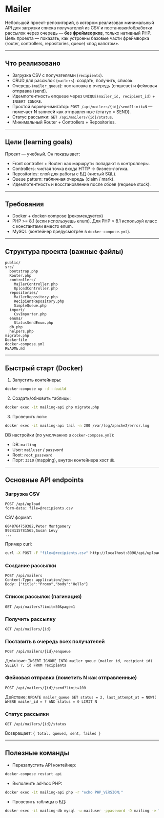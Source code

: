 # Mailer

Небольшой проект-репозиторий, в котором реализован минимальный API для загрузки списка получателей из CSV и постановки/обработки рассылок через очередь — **без фреймворков**, только нативный PHP.  
Цель проекта — показать, как устроены базовые части фреймворка (router, controllers, repositories, queue) «под капотом».

---

## Что реализовано
- Загрузка CSV с получателями (`recipients`).
- CRUD для рассылок (`mailers`): создать, получить, список.
- Очередь (`mailer_queue`): постановка в очередь (enqueue) и фейковая отправка (send).
- Идемпотентность enqueue через `UNIQUE(mailer_id, recipient_id)` + `INSERT IGNORE`.
- Простой воркер-имитатор: `POST /api/mailers/{id}/send?limit=N` — помечает N записей как отправленные (статус = SEND).
- Статус рассылки: `GET /api/mailers/{id}/status`.
- Минимальный Router + Controllers + Repositories.

---

## Цели (learning goals)
Проект — учебный. Он показывает:
- Front controller + Router: как маршруты попадают в контроллеры.
- Controllers: чистая точка входа HTTP → бизнес-логика.
- Repositories: слой для работы с БД (чистый SQL).
- Queue pattern: табличная очередь (claim / mark).
- Идемпотентность и восстановление после сбоев (requeue stuck).

---

## Требования
- Docker + docker-compose (рекомендуется)
- PHP >= 8.1 (если используешь enum). Для PHP < 8.1 используй класс с константами вместо enum.
- MySQL (контейнер предусмотрён в `docker-compose.yml`).

---

## Структура проекта (важные файлы)
```
public/                 
src/
  bootstrap.php
  Router.php
  controllers/
    MailerController.php
    UploadController.php
  repositories/
    MailerRepository.php
    RecipientRepository.php
    SimpleQueue.php
  import/
    CsvImporter.php
  enums/
    StatusSendEnum.php
  db.php
  helpers.php
migrate.php
Dockerfile
docker-compose.yml
README.md
```

---

## Быстрый старт (Docker)
1. Запустить контейнеры:
```bash
docker-compose up -d --build
```

2. Создать/обновить таблицы:
```bash
docker exec -it mailing-api php migrate.php
```

3. Проверить логи:
```bash
docker exec -it mailing-api tail -n 200 /var/log/apache2/error.log
```

DB настройки (по умолчанию в `docker-compose.yml`):
- DB: `mailing`
- User: `mailuser` / `password`
- Root: `root_password`
- Порт: `3310` (mapping), внутри контейнера хост `db`.

---

## Основные API endpoints

### Загрузка CSV
```
POST /api/upload
form-data: file=@recipients.csv
```
CSV формат:
```
6048764759382,Peter Montgomery
8924115781565,Susan Levy
...
```

Пример curl:
```bash
curl -X POST -F "file=@recipients.csv" http://localhost:8090/api/upload
```

### Создание рассылки
```
POST /api/mailers
Content-Type: application/json
Body: {"title":"Promo","body":"Hello"}
```

### Список рассылок (пагинация)
```
GET /api/mailers?limit=50&page=1
```

### Получить рассылку
```
GET /api/mailers/{id}
```

### Поставить в очередь всех получателей
```
POST /api/mailers/{id}/enqueue
```
Действие: `INSERT IGNORE INTO mailer_queue (mailer_id, recipient_id) SELECT ?, id FROM recipients`

### Фейковая отправка (пометить N как отправленные)
```
POST /api/mailers/{id}/send?limit=100
```
Действие: `UPDATE mailer_queue SET status = 2, last_attempt_at = NOW() WHERE mailer_id = ? AND status = 0 LIMIT N`

### Статус рассылки
```
GET /api/mailers/{id}/status
```
Возвращает: `{ total, queued, sent, failed }`

---

## Полезные команды
- Перезапустить API контейнер:
```bash
docker-compose restart api
```
- Выполнить ad-hoc PHP:
```bash
docker exec -it mailing-api php -r "echo PHP_VERSION;"
```
- Проверить таблицы в БД:
```bash
docker exec -it mailing-db mysql -u mailuser -ppassword -D mailing -e "SHOW TABLES;"
```
